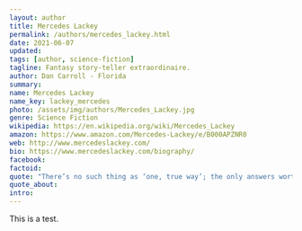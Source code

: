 ```yaml
---
layout: author
title: Mercedes Lackey
permalink: /authors/mercedes_lackey.html
date: 2021-06-07
updated: 
tags: [author, science-fiction]
tagline: Fantasy story-teller extraordinaire.
author: Dan Carroll - Florida
summary: 
name: Mercedes Lackey
name_key: lackey_mercedes
photo: /assets/img/authors/Mercedes_Lackey.jpg
genre: Science Fiction
wikipedia: https://en.wikipedia.org/wiki/Mercedes_Lackey
amazon: https://www.amazon.com/Mercedes-Lackey/e/B000APZNR0
web: http://www.mercedeslackey.com/
bio: https://www.mercedeslackey.com/biography/
facebook: 
factoid: 
quote: "There’s no such thing as ‘one, true way’; the only answers worth having are the ones you find for yourself; leave the world better than you found it. Love, freedom, and the chance to do some good — they’re the things worth living and dying for, and if you aren’t willing to die for the things worth living for, you might as well turn in your membership in the human race."
quote_about: 
intro: 
---
```


This is a test.

